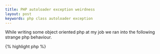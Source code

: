 ```yaml
---
title: PHP autoloader exception weirdness
layout: post
keywords: php class autoloader exception
---
```


While writing some object oriented php at my job we ran into the following strange php behaviour.

{% highlight php %}
<?

// We want to use exceptions to catch non existing class errors.
spl_autoload_register(function($classname) {
  throw new Exception();
});
{% endhighlight %}


Now we can try to instantiate some class that doesn't exist.

{% highlight php %}
<?

try {
  new UnknownClass();
} catch (Exception $err) {
}
{% endhighlight %}

This works as it should. It will throw the Exception and the script continues to execute allowing us to recover from the error and do things in other ways.

But now we need the following construct:

{% highlight php %}
<?

try {
  UnknownClass::unknown(); // PHP will ignore the Exception thrown and throws it's own error.
} catch (Exception $err) {
}
{% endhighlight %}

In this case PHP will ignore the Exception thrown and will continue to handle it as a Fatal error stopping the execution of the script.

What we learned is that you shouldn't rely on exceptions from the autoloader and just use `class_exists()` when you aren't sure if a class will exists or not.

